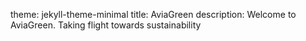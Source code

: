 theme: jekyll-theme-minimal
title: AviaGreen
description: Welcome to AviaGreen. Taking flight towards sustainability
